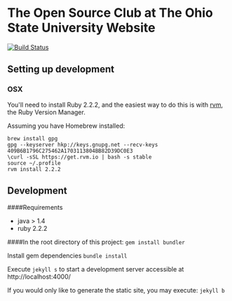 # The Open Source Club at The Ohio State University Website

[![Build Status](https://travis-ci.org/CWDG/open-source-club-website.svg?branch=master)](https://travis-ci.org/CWDG/open-source-club-website)

## Setting up development

### OSX

You'll need to install Ruby 2.2.2, and the easiest way to do this is with [rvm](https://rvm.io/), the Ruby Version Manager.

Assuming you have Homebrew installed:

    brew install gpg
    gpg --keyserver hkp://keys.gnupg.net --recv-keys 409B6B1796C275462A1703113804BB82D39DC0E3
    \curl -sSL https://get.rvm.io | bash -s stable
    source ~/.profile
    rvm install 2.2.2

## Development

####Requirements
- java > 1.4
- ruby 2.2.2


####In the root directory of this project:
`gem install bundler`

Install gem dependencies
`bundle install`

Execute `jekyll s` to start a development server accessible at http://localhost:4000/

If you would only like to generate the static site, you may execute: `jekyll b`
